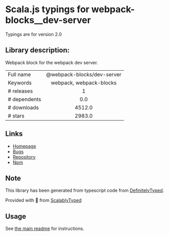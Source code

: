 
# Scala.js typings for webpack-blocks__dev-server

Typings are for version 2.0

## Library description:
Webpack block for the webpack dev server.

|                    |                 |
| ------------------ | :-------------: |
| Full name          | @webpack-blocks/dev-server |
| Keywords           | webpack, webpack-blocks |
| # releases         | 1 |
| # dependents       | 0.0 |
| # downloads        | 4512.0 |
| # stars            | 2983.0 |

## Links
- [Homepage](https://github.com/andywer/webpack-blocks#readme)
- [Bugs](https://github.com/andywer/webpack-blocks/issues)
- [Repository](https://github.com/andywer/webpack-blocks)
- [Npm](https://www.npmjs.com/package/%40webpack-blocks%2Fdev-server)
    


## Note
This library has been generated from typescript code from [DefinitelyTyped](https://definitelytyped.org).

Provided with :purple_heart: from [ScalablyTyped](https://github.com/oyvindberg/ScalablyTyped)

## Usage
See [the main readme](../../readme.md) for instructions.


